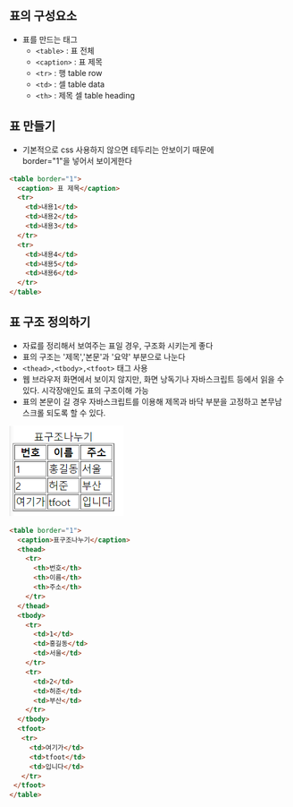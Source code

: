 ## 표의 구성요소
- 표를 만드는 태그
  * `<table>` : 표 전체
  * `<caption>` : 표 제목
  * `<tr>` : 행 table row
  * `<td>` : 셀 table data
  * `<th>` : 제목 셀 table heading
  
  
## 표 만들기
- 기본적으로 css 사용하지 않으면 테두리는 안보이기 때문에  
  border="1"을 넣어서 보이게한다
```html
<table border="1">  
  <caption> 표 제목</caption>
  <tr>
    <td>내용1</td>
    <td>내용2</td>
    <td>내용3</td>
  </tr>
  <tr>
    <td>내용4</td>
    <td>내용5</td>
    <td>내용6</td>
  </tr>
</table>
```

## 표 구조 정의하기
- 자료를 정리해서 보여주는 표일 경우, 구조화 시키는게 좋다
- 표의 구조는 '제목','본문'과 '요약' 부분으로 나눈다
- `<thead>,<tbody>,<tfoot>` 태그 사용
- 웹 브라우저 화면에서 보이지 않지만, 화면 낭독기나 자바스크립트 등에서 읽을 수 있다. 시각장애인도 표의 구조이해 가능
- 표의 본문이 길 경우 자바스크립트를 이용해 제목과 바닥 부분을 고정하고 본무남 스크롤 되도록 할 수 있다.
<img src="../image/tableimage2.png" alt="표이미지" >

```html
<table border="1">
  <caption>표구조나누기</caption>
  <thead>
    <tr>
      <th>번호</th>
      <th>이름</th>
      <th>주소</th>
    </tr>
  </thead>
  <tbody>
    <tr>
      <td>1</td>
      <td>홍길동</td>
      <td>서울</td>
    </tr>
    <tr>
      <td>2</td>
      <td>허준</td>
      <td>부산</td>
    </tr>
  </tbody>
  <tfoot>
   <tr>
     <td>여기가</td>
     <td>tfoot</td>
     <td>입니다</td>
   </tr>
 </tfoot>
</table>
```
## 
